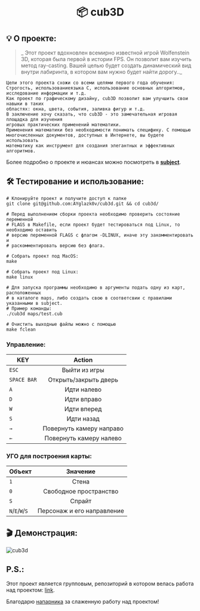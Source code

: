
<h1 align="center">
📦 cub3D
</h1>

## 💡 О проекте:

> _ Этот проект вдохновлен всемирно известной игрой Wolfenstein 3D, которая
была первой в истории FPS. Он позволит вам изучить метод ray-casting. Вашей целью будет
создать динамический вид внутри лабиринта, в котором вам нужно будет найти дорогу.._

	Цели этого проекта схожи со всеми целями первого года обучения: 
	Строгость, использованиеязыка C, использование основных алгоритмов,
	исследование информации и т.д.
	Как проект по графическому дизайну, cub3D позволит вам улучшить свои навыки в таких
	областях: окна, цвета, события, заливка фигур и т.д.
	В заключение хочу сказать, что cub3D - это замечательная игровая площадка для изучения
	игровых практических применений математики.
	Применения математики без необходимости понимать специфику. С помощью
	многочисленных документов, доступных в Интернете, вы будете использовать
	математику как инструмент для создания элегантных и эффективных алгоритмов.

Более подробно о проекте и нюансах можно посмотреть в  [**subject**](https://github.com/AYglazk0v/cub3d/blob/main/additionally/Subject.pdf).

## 🛠 Тестирование и использование:

	# Клонируйте проект и получите доступ к папке
	git clone git@github.com:AYglazk0v/cub3d.git && cd cub3d/
	
	# Перед выполнением сборки проекта необходимо проверить состояние переменной
	# FLAGS в Makefile, если проект будет тестироваться под Linux, то необходимо оставить
	# версию переменной FLAGS с флагом -DLINUX, иначе эту закомментировать и 
	# раскомментировать версию без флага. 
	
	# Собрать проект под MacOS:
	make
	
	# Cобрать проект под Linux:
	make linux
	
	# Для запуска программы необходимо в аргументы подать одну из карт, расположенных 
	# в каталоге maps, либо создать свою в соответсвии с правилами указанными в subject.
	# Пример команды:
	./cub3d maps/test.cub
	
	# Очистить выходные файлы можно с помощью
	make fclean

### Управление:

| KEY           | Action        |
| ------------- |:-------------:|
| `ESC`         | Выйти из игры     |
| `SPACE BAR`   | Открыть/закрыть дверь      |
| `A`           | Идти налево     |
| `D`           | Идти вправо   |
| `W`           | Идти вперед  |
| `S`           | Идти назад |
| `→`           | Повернуть камеру направо| 
| `←`           | Повернуть камеру налево|

### УГО для построения карты:
| Объект         | Значение          |
| -------------  |:-------------:|
| `1`            | Стена         |
| `0`            | Свободное пространство         |
| `S`            | Спрайт    |
| `N`/`E`/`W`/`S`| Персонаж и его направление|

## 🎬 Демонстрация:
![cub3d](https://github.com/AYglazk0v/cub3d/blob/main/additionally/cub3D.gif)
## P.S.:
Этот проект является групповым, репозиторий в котором велась работа над проектом: [link](https://github.com/MKKurbandibirov/cub3d).

Благодарю [напарника](https://github.com/MKKurbandibirov) за слаженную работу над проектом!

